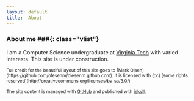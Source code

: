 ```yaml
---
layout: default
title:  About
---
```


### About me ###{: class="vlist"}

I am a Computer Science undergraduate at [Virginia Tech](http://www.cs.vt.edu) with
varied interests. This site is under construction.

<small class="meta final">
Full credit for the beautiful layout of this site goes to
[Mark Olsen](https://github.com/olesenm/olesenm.github.com).
It is licensed with (cc)
[some rights reserved](http://creativecommons.org/licenses/by-sa/3.0/)

The site content is managed with [GitHub](http://github.com/bamos/bamos.github.com)
and published with [jekyll](http://jekyllrb.com).
</small>

